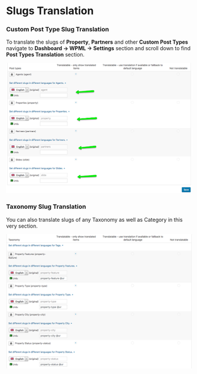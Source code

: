 # Slugs Translation

### Custom Post Type Slug Translation

To translate the slugs of **Property**, **Partners** and other **Custom Post Types** navigate to **Dashboard → WPML → Settings** section and scroll down to find **Post Types Translation** section.

![Real Places Documentation](images/wpml/wpml-slugs-translation-cpt.png)

### Taxonomy Slug Translation

You can also translate slugs of any Taxonomy as well as Category in this very section.

![Real Places Documentation](images/wpml/wpml-slugs-translation-taxonomy.png)